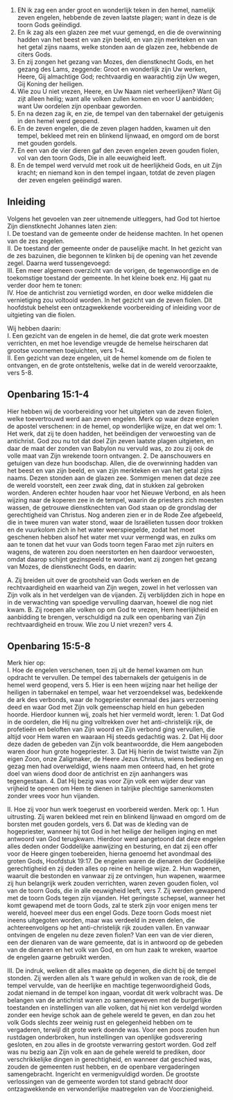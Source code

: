 1. EN ik zag een ander groot en wonderlijk teken in den hemel, namelijk zeven engelen, hebbende de zeven laatste plagen; want in deze is de toorn Gods geëindigd.
2. En ik zag als een glazen zee met vuur gemengd, en die de overwinning hadden van het beest en van zijn beeld, en van zijn merkteken en van het getal zijns naams, welke stonden aan de glazen zee, hebbende de citers Gods.
3. En zij zongen het gezang van Mozes, den dienstknecht Gods, en het gezang des Lams, zeggende: Groot en wonderlijk zijn Uw werken, Heere, Gij almachtige God; rechtvaardig en waarachtig zijn Uw wegen, Gij Koning der heiligen.
4. Wie zou U niet vrezen, Heere, en Uw Naam niet verheerlijken? Want Gij zijt alleen heilig; want alle volken zullen komen en voor U aanbidden; want Uw oordelen zijn openbaar geworden.
5. En na dezen zag ik, en zie, de tempel van den tabernakel der getuigenis in den hemel werd geopend.
6. En de zeven engelen, die de zeven plagen hadden, kwamen uit den tempel, bekleed met rein en blinkend lijnwaad, en omgord om de borst met gouden gordels.
7. En een van de vier dieren gaf den zeven engelen zeven gouden fiolen, vol van den toorn Gods, Die in alle eeuwigheid leeft.
8. En de tempel werd vervuld met rook uit de heerlijkheid Gods, en uit Zijn kracht; en niemand kon in den tempel ingaan, totdat de zeven plagen der zeven engelen geëindigd waren.

## Inleiding

Volgens het gevoelen van zeer uitnemende uitleggers, had God tot hiertoe Zijn dienstknecht Johannes laten zien:  
I. De toestand van de gemeente onder de heidense machten. In het openen van de zes zegelen.  
II. De toestand der gemeente onder de pauselijke macht. In het gezicht van de zes bazuinen, die begonnen te klinken bij de opening van het zevende zegel. Daarna werd tussengevoegd:  
III. Een meer algemeen overzicht van de vorigen, de tegenwoordige en de toekomstige toestand der gemeente. In het kleine boek enz. Hij gaat nu verder door hem te tonen:  
IV. Hoe de antichrist zou vernietigd worden, en door welke middelen die vernietiging zou voltooid worden. In het gezicht van de zeven fiolen. Dit hoofdstuk behelst een ontzagwekkende voorbereiding of inleiding voor de uitgieting van die fiolen.  

Wij hebben daarin:  
I. Een gezicht van de engelen in de hemel, die dat grote werk moesten verrichten, en met hoe levendige vreugde de hemelse heirscharen dat grootse voornemen toejuichten, vers 1-4.  
II. Een gezicht van deze engelen, uit de hemel komende om de fiolen te ontvangen, en de grote ontsteltenis, welke dat in de wereld veroorzaakte, vers 5-8.  

## Openbaring 15:1-4 
Hier hebben wij de voorbereiding voor het uitgieten van de zeven fiolen, welke toevertrouwd werd aan zeven engelen. Merk op waar deze engelen de apostel verschenen: in de hemel, op wonderlijke wijze, en dat wel om: 
1\. Het werk, dat zij te doen hadden, het beëindigen der verwoesting van de antichrist. God zou nu tot dat doel Zijn zeven laatste plagen uitgieten, en daar de maat der zonden van Babylon nu vervuld was, zo zou zij ook de volle maat van Zijn wrekende toorn ontvangen. 
2\. De aanschouwers en getuigen van deze hun boodschap. Allen, die de overwinning hadden van het beest en van zijn beeld, en van zijn merkteken en van het getal zijns naams. Dezen stonden aan de glazen zee. Sommigen menen dat deze zee de wereld voorstelt, een zeer zwak ding, dat in stukken zal gebroken worden. Anderen echter houden haar voor het Nieuwe Verbond, en als heen wijzing naar de koperen zee in de tempel, waarin de priesters zich moesten wassen, de getrouwe dienstknechten van God staan op de grondslag der gerechtigheid van Christus. 
Nog anderen zien er in de Rode Zee afgebeeld, die in twee muren van water stond, waar de Israëlieten tussen door trokken en de vuurkolom zich in het water weerspiegelde, zodat het moet geschenen hebben alsof het water met vuur vermengd was, en zulks om aan te tonen dat het vuur van Gods toorn tegen Farao met zijn ruiters en wagens, de wateren zou doen neerstorten en hen daardoor verwoesten, omdat daarop schijnt gezinspeeld te worden, want zij zongen het gezang van Mozes, de dienstknecht Gods, en daarin: 

A. Zij breiden uit over de grootsheid van Gods werken en de rechtvaardigheid en waarheid van Zijn wegen, zowel in het verlossen van Zijn volk als in het verdelgen van de vijanden. Zij verblijdden zich in hope en in de verwachting van spoedige vervulling daarvan, hoewel die nog niet kwam. 
B. Zij roepen alle volken op om God te vrezen, Hem heerlijkheid en aanbidding te brengen, verschuldigd na zulk een openbaring van Zijn rechtvaardigheid en trouw. Wie zou U niet vrezen? vers 4. 

## Openbaring 15:5-8 
Merk hier op:  
I. Hoe de engelen verschenen, toen zij uit de hemel kwamen om hun opdracht te vervullen. De tempel des tabernakels der getuigenis in de hemel werd geopend, vers 5. Hier is een heen wijzing naar het heilige der heiligen in tabernakel en tempel, waar het verzoendeksel was, bedekkende de ark des verbonds, waar de hogepriester eenmaal des jaars verzoening deed en waar God met Zijn volk gemeenschap hield en hun gebeden hoorde. Hierdoor kunnen wij, zoals het hier vermeld wordt, leren: 
1\. Dat God in de oordelen, die Hij nu ging voltrekken over het anti-christelijk rijk, de profetieën en beloften van Zijn woord en Zijn verbond ging vervullen, die altijd voor Hem waren en waaraan Hij steeds gedachtig was. 
2\. Dat Hij door deze daden de gebeden van Zijn volk beantwoordde, die Hem aangeboden waren door hun grote hogepriester. 
3\. Dat Hij hierin de twist twistte van Zijn eigen Zoon, onze Zaligmaker, de Heere Jezus Christus, wiens bediening en gezag men had overweldigd, wiens naam men onteerd had, en het grote doel van wiens dood door de antichrist en zijn aanhangers was tegengestaan. 
4\. Dat Hij bezig was voor Zijn volk een wijder deur van vrijheid te openen om Hem te dienen in talrijke plechtige samenkomsten zonder vrees voor hun vijanden. 

II. Hoe zij voor hun werk toegerust en voorbereid werden. Merk op: 
1\. Hun uitrusting. Zij waren bekleed met rein en blinkend lijnwaad en omgord om de borsten met gouden gordels, vers 6. Dat was de kleding van de hogepriester, wanneer hij tot God in het heilige der heiligen inging en met antwoord van God terugkwam. Hierdoor werd aangetoond dat deze engelen alles deden onder Goddelijke aanwijzing en besturing, en dat zij een offer voor de Heere gingen toebereiden, hierna genoemd het avondmaal des groten Gods, Hoofdstuk 19:17. De engelen waren de dienaren der Goddelijke gerechtigheid en zij deden alles op reine en heilige wijze. 
2\. Hun wapenen, waaruit die bestonden en vanwaar zij ze ontvingen, hun wapenen, waarmee zij hun belangrijk werk zouden verrichten, waren zeven gouden fiolen, vol van de toorn Gods, die in alle eeuwigheid leeft, vers 7. Zij werden gewapend met de toorn Gods tegen zijn vijanden. Het geringste schepsel, wanneer het komt gewapend met de toorn Gods, zal te sterk zijn voor enigen mens ter wereld, hoeveel meer dus een engel Gods. Deze toorn Gods moest niet ineens uitgegoten worden, maar was verdeeld in zeven delen, die achtereenvolgens op het anti-christelijk rijk zouden vallen. En vanwaar ontvingen de engelen nu deze zeven fiolen? Van een van de vier dieren, een der dienaren van de ware gemeente, dat is in antwoord op de gebeden van de dienaren en het volk van God, en om hun zaak te wreken, waartoe de engelen gaarne gebruikt werden. 

III. De indruk, welken dit alles maakte op degenen, die dicht bij de tempel stonden. Zij werden allen als ‘t ware gehuld in wolken van de rook, die de tempel vervulde, van de heerlijke en machtige tegenwoordigheid Gods, zodat niemand in de tempel kon ingaan, voordat dit werk volbracht was. De belangen van de antichrist waren zo samengeweven met de burgerlijke toestanden en instellingen van alle volken, dat hij niet kon verdelgd worden zonder een hevige schok aan de gehele wereld te geven, en dan zou het volk Gods slechts zeer weinig rust en gelegenheid hebben om te vergaderen, terwijl dit grote werk doende was. Voor een poos zouden hun rustdagen onderbroken, hun instellingen van openlijke godsverering gesloten, en zou alles in de grootste verwarring gestort worden. God zelf was nu bezig aan Zijn volk en aan de gehele wereld te prediken, door verschrikkelijke dingen in gerechtigheid, en wanneer dat geschied was, zouden de gemeenten rust hebben, en de openbare vergaderingen samengebracht. Ingericht en vermenigvuldigd worden. De grootste verlossingen van de gemeente worden tot stand gebracht door ontzagwekkende en verwonderlijke maatregelen van de Voorzienigheid. 

